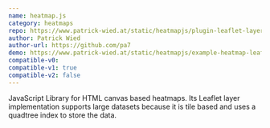 ```yaml
---
name: heatmap.js
category: heatmaps
repo: https://www.patrick-wied.at/static/heatmapjs/plugin-leaflet-layer.html
author: Patrick Wied
author-url: https://github.com/pa7
demo: https://www.patrick-wied.at/static/heatmapjs/example-heatmap-leaflet.html
compatible-v0:
compatible-v1: true
compatible-v2: false
---
```


JavaScript Library for HTML canvas based heatmaps.			Its Leaflet layer implementation supports large datasets because it is tile based and uses a quadtree index to store the data.
